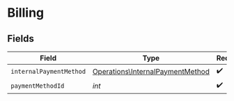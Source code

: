 # Billing


## Fields

| Field                                                                                | Type                                                                                 | Required                                                                             | Description                                                                          |
| ------------------------------------------------------------------------------------ | ------------------------------------------------------------------------------------ | ------------------------------------------------------------------------------------ | ------------------------------------------------------------------------------------ |
| `internalPaymentMethod`                                                              | [Operations\InternalPaymentMethod](../../Models/Operations/InternalPaymentMethod.md) | :heavy_check_mark:                                                                   | N/A                                                                                  |
| `paymentMethodId`                                                                    | *int*                                                                                | :heavy_check_mark:                                                                   | N/A                                                                                  |